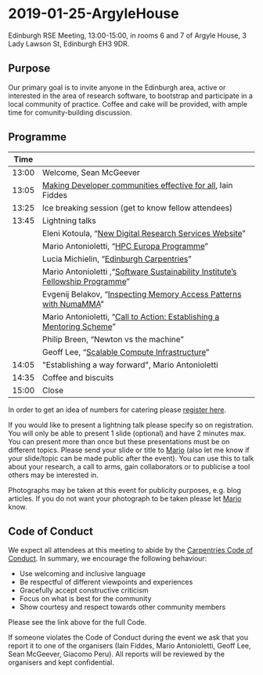 # 2019-01-25-ArgyleHouse
Edinburgh RSE Meeting, 13:00-15:00, in rooms 6 and 7 of Argyle House, 3 Lady Lawson St, Edinburgh EH3 9DR.

## Purpose
Our primary goal is to invite anyone in the Edinburgh area, active or interested in the area of research software, to bootstrap and participate in a local community of practice. Coffee and cake will be provided, with ample time for comunity-building discussion.

## Programme

|Time |       | 
|------|------ |
|13:00 | Welcome, Sean McGeever |
|13:05 | [Making Developer communities effective for all](Talks/Making_Software_Development_Communities_Work.pdf), Iain Fiddes |
|13:25 | Ice breaking session (get to know fellow attendees) |
|13:45 | Lightning talks |
|      | Eleni Kotoula, “[New Digital Research Services Website](Talks/digital-research-services.pdf)” |
|      | Mario Antonioletti, “[HPC Europa Programme](Talks/HPC-Europa.pdf)” |
|      | Lucia Michielin, “[Edinburgh Carpentries](Talks/edcarp.pdf)” |
|      | Mario Antonioletti ,“[Software Sustainability Institute’s Fellowship Programme](Talks/SSI-Fellows.pdf)” |
|      | Evgenij Belakov, “[Inspecting Memory Access Patterns with NumaMMA](Talks/NumaMMA.pdf)” |
|      | Mario Antonioletti, “[Call to Action: Establishing a Mentoring Scheme](Talks/Mentoring.pdf)” |
|      | Philip Breen, “Newton vs the machine” |
|      | Geoff Lee, “[Scalable Compute Infrastructure](Talks/ScalableCloudRenderFarm.pdf)” |
|14:05 | "Establishing a way forward", Mario Antonioletti |
|14:35 | Coffee and biscuits |
|15:00 | Close |

In order to get an idea of numbers for catering please [register here](https://www.eventbrite.com/e/edinburgh-rse-community-meeting-argyle-house-tickets-54975464093).

If you would like to present a lightning talk please specify so on registration. You will only be able to present 1 slide (optional) and have 2 minutes max. You can present more than once but these presentations must be on different topics. Please send your slide or title to [Mario](mailto:mario@epcc.ed.ac.uk) (also let me know if your slide/topic can be made public after the event). You can use this to talk about your research, a call to arms, gain collaborators or to publicise a tool others may be interested in.

Photographs may be taken at this event for publicity purposes, e.g. blog articles. If you do not want your photograph to be taken please let [Mario](mailto:mario@epcc.ed.ac.uk) know.

## Code of Conduct
We expect all attendees at this meeting to abide by the [Carpentries Code of Conduct](https://docs.carpentries.org/topic_folders/policies/code-of-conduct.html). In summary, we encourage the following behaviour:

* Use welcoming and inclusive language
* Be respectful of different viewpoints and experiences
* Gracefully accept constructive criticism
* Focus on what is best for the community
* Show courtesy and respect towards other community members

Please see the link above for the full Code.

If someone violates the Code of Conduct during the event we ask that you report it to one of the organisers (Iain Fiddes, Mario Antonioletti, Geoff Lee, Sean McGeever, Giacomo Peru). All reports will be reviewed by the organisers and kept confidential.  
